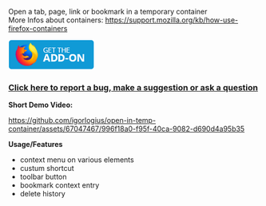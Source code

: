 Open a tab, page, link or bookmark in a temporary container
<br />
More Infos about containers:
https://support.mozilla.org/kb/how-use-firefox-containers

[![](https://raw.githubusercontent.com/igorlogius/igorlogius/main/geFxAddon.png)](https://addons.mozilla.org/firefox/addon/open-in-temp-container/)

### [Click here to report a bug, make a suggestion or ask a question](https://github.com/igorlogius/igorlogius/issues/new/choose)

<b>Short Demo Video:</b>

https://github.com/igorlogius/open-in-temp-container/assets/67047467/996f18a0-f95f-40ca-9082-d690d4a95b35

<b>Usage/Features</b>
<ul>
  <li>context menu on various elements</li>
  <li>custum shortcut</li>
  <li>toolbar button</li>
  <li>bookmark context entry</li>
  <li>delete history</li>
</ul>
